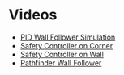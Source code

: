 # Videos

- [PID Wall Follower Simulation](../../videos/index.html?videoId=lab3/wall_foll_1.mp4)
- [Safety Controller on Corner](../../videos/index.html?videoId=lab3/corner_sc.mp4)
- [Safety Controller on Wall](../../videos/index.html?videoId=lab3/wall_sc.mp4)
- [Pathfinder Wall Follower](../../videos/index.html?videoId=lab3/wall_foll_2.mp4)
